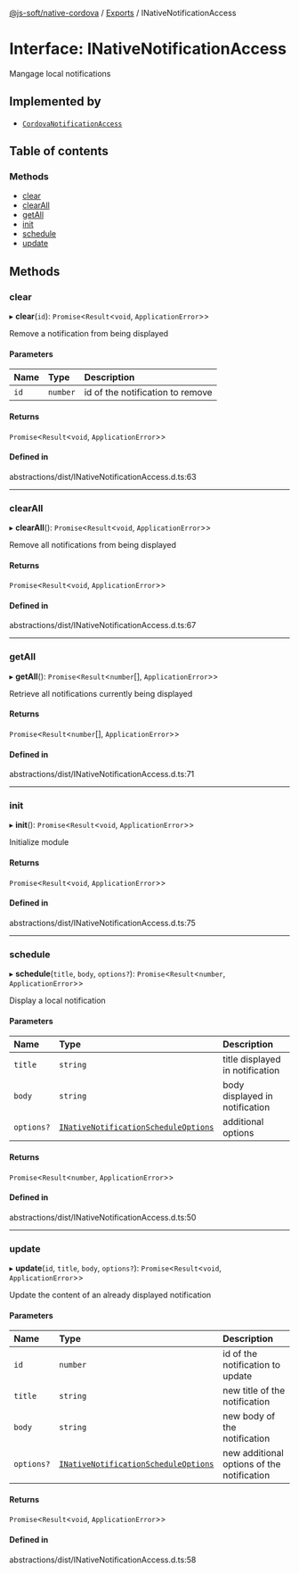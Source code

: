 [@js-soft/native-cordova](../README.md) / [Exports](../modules.md) / INativeNotificationAccess

# Interface: INativeNotificationAccess

Mangage local notifications

## Implemented by

-   [`CordovaNotificationAccess`](../classes/CordovaNotificationAccess.md)

## Table of contents

### Methods

-   [clear](INativeNotificationAccess.md#clear)
-   [clearAll](INativeNotificationAccess.md#clearall)
-   [getAll](INativeNotificationAccess.md#getall)
-   [init](INativeNotificationAccess.md#init)
-   [schedule](INativeNotificationAccess.md#schedule)
-   [update](INativeNotificationAccess.md#update)

## Methods

### clear

▸ **clear**(`id`): `Promise`<`Result`<`void`, `ApplicationError`\>\>

Remove a notification from being displayed

#### Parameters

| Name | Type     | Description                      |
| :--- | :------- | :------------------------------- |
| `id` | `number` | id of the notification to remove |

#### Returns

`Promise`<`Result`<`void`, `ApplicationError`\>\>

#### Defined in

abstractions/dist/INativeNotificationAccess.d.ts:63

---

### clearAll

▸ **clearAll**(): `Promise`<`Result`<`void`, `ApplicationError`\>\>

Remove all notifications from being displayed

#### Returns

`Promise`<`Result`<`void`, `ApplicationError`\>\>

#### Defined in

abstractions/dist/INativeNotificationAccess.d.ts:67

---

### getAll

▸ **getAll**(): `Promise`<`Result`<`number`[], `ApplicationError`\>\>

Retrieve all notifications currently being displayed

#### Returns

`Promise`<`Result`<`number`[], `ApplicationError`\>\>

#### Defined in

abstractions/dist/INativeNotificationAccess.d.ts:71

---

### init

▸ **init**(): `Promise`<`Result`<`void`, `ApplicationError`\>\>

Initialize module

#### Returns

`Promise`<`Result`<`void`, `ApplicationError`\>\>

#### Defined in

abstractions/dist/INativeNotificationAccess.d.ts:75

---

### schedule

▸ **schedule**(`title`, `body`, `options?`): `Promise`<`Result`<`number`, `ApplicationError`\>\>

Display a local notification

#### Parameters

| Name       | Type                                                                          | Description                     |
| :--------- | :---------------------------------------------------------------------------- | :------------------------------ |
| `title`    | `string`                                                                      | title displayed in notification |
| `body`     | `string`                                                                      | body displayed in notification  |
| `options?` | [`INativeNotificationScheduleOptions`](INativeNotificationScheduleOptions.md) | additional options              |

#### Returns

`Promise`<`Result`<`number`, `ApplicationError`\>\>

#### Defined in

abstractions/dist/INativeNotificationAccess.d.ts:50

---

### update

▸ **update**(`id`, `title`, `body`, `options?`): `Promise`<`Result`<`void`, `ApplicationError`\>\>

Update the content of an already displayed notification

#### Parameters

| Name       | Type                                                                          | Description                                |
| :--------- | :---------------------------------------------------------------------------- | :----------------------------------------- |
| `id`       | `number`                                                                      | id of the notification to update           |
| `title`    | `string`                                                                      | new title of the notification              |
| `body`     | `string`                                                                      | new body of the notification               |
| `options?` | [`INativeNotificationScheduleOptions`](INativeNotificationScheduleOptions.md) | new additional options of the notification |

#### Returns

`Promise`<`Result`<`void`, `ApplicationError`\>\>

#### Defined in

abstractions/dist/INativeNotificationAccess.d.ts:58

